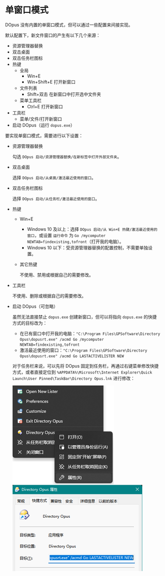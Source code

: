 # 单窗口模式
DOpus 没有内置的单窗口模式，但可以通过一些配置来间接实现。

默认配置下，新文件窗口的产生有以下几个来源：
- 资源管理器替换
- 双击桌面
- 双击任务栏图标
- 热键
  - 全局
    - Win+E
    - Win+Shift+E 打开新窗口
  - 文件列表
    - Shift+双击 在新窗口中打开选中文件夹
  - 菜单工具栏
    - Ctrl+E 打开新窗口
- 工具栏
  - 菜单/文件/打开新窗口
- 启动 DOpus（运行 `dopus.exe`）

要实现单窗口模式，需要进行以下设置：
- 资源管理器替换

  勾选 `DOpus 启动/资源管理器替换/在新标签中打开外部文件夹`。
- 双击桌面

  选择 `DOpus 启动/从桌面/激活最近使用的窗口`。
- 双击任务栏图标

  选择 `DOpus 启动/从任务栏/激活最近使用的窗口`。
- 热键

  - Win+E
    - Windows 10 及以上：选择 `DOpus 启动/从 Win+E 热键/激活最近使用的窗口`，或设置 `运行命令` 为 `Go /mycomputer NEWTAB=findexisting,tofront`（打开我的电脑）。
    - Windows 10 以下：受资源管理器替换的配置控制，不需要单独设置。
  - 其它热键

    不使用、禁用或根据自己的需要修改。
- 工具栏

  不使用、删除或根据自己的需要修改。
- 启动 DOpus（可忽略）

  虽然无法直接禁止 `dopus.exe` 创建新窗口，但可以将指向 `dopus.exe` 的快捷方式的目标改为：
  - 在已有窗口中打开我的电脑：`"C:\Program Files\GPSoftware\Directory Opus\dopusrt.exe" /acmd Go /mycomputer NEWTAB=findexisting,tofront`
  - 激活最近使用的窗口：`"C:\Program Files\GPSoftware\Directory Opus\dopusrt.exe" /acmd Go LASTACTIVELISTER NEW`
  
  对于任务栏来说，可以先将 DOpus 固定到任务栏，再通过右键菜单修改快捷方式，或者直接定位到 `%APPDATA%\Microsoft\Internet Explorer\Quick Launch\User Pinned\TaskBar\Directory Opus.lnk` 进行修改：

  ![](images/任务栏.png)![](images/快捷方式.png)